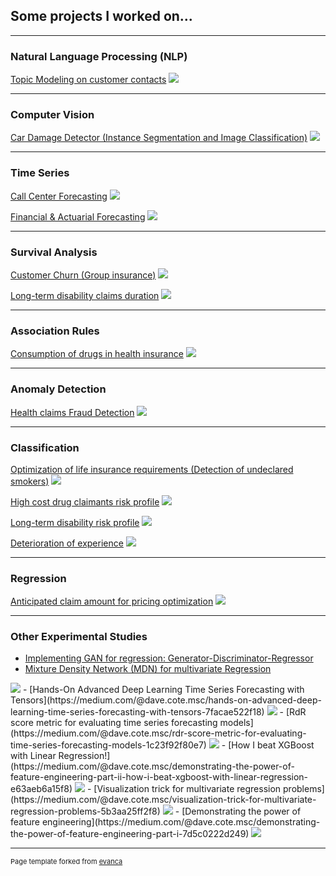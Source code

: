 ## Some projects I worked on...

---

### Natural Language Processing (NLP)
[Topic Modeling on customer contacts](/nlp_topic)
<img src="images/nlp_topic2.png?raw=true"/>

---

### Computer Vision
[Car Damage Detector (Instance Segmentation and Image Classification)](/image_car_damage)
<img src="images/image_car_damage.png?raw=true"/>

---

### Time Series
[Call Center Forecasting](/ts_call_center)
<img src="images/ts_call_center.png?raw=true"/>

[Financial & Actuarial Forecasting](/financial_ts)
<img src="images/financial_ts.png?raw=true"/>

---

### Survival Analysis
[Customer Churn (Group insurance)](/customer_churn)
<img src="images/customer_churn2.png?raw=true"/>

[Long-term disability claims duration](/lt_surv)
<img src="images/surv_funcs3.png?raw=true"/>

---

### Association Rules
[Consumption of drugs in health insurance](/sample_page)
<img src="images/dummy_thumbnail.jpg?raw=true"/>

---

### Anomaly Detection
[Health claims Fraud Detection](/anomaly_fraud)
<img src="images/anomaly_detect.png?raw=true"/>

---

### Classification
[Optimization of life insurance requirements (Detection of undeclared smokers)](/sample_page)
<img src="images/dummy_thumbnail.jpg?raw=true"/>

[High cost drug claimants risk profile](/sample_page)
<img src="images/dummy_thumbnail.jpg?raw=true"/>

[Long-term disability risk profile](/sample_page)
<img src="images/dummy_thumbnail.jpg?raw=true"/>

[Deterioration of experience](/sample_page)
<img src="images/dummy_thumbnail.jpg?raw=true"/>

---

### Regression
[Anticipated claim amount for pricing optimization](/sample_page)
<img src="images/dummy_thumbnail.jpg?raw=true"/>

---

### Other Experimental Studies
- [Implementing GAN for regression: Generator-Discriminator-Regressor](http://example.com/)
- [Mixture Density Network (MDN) for multivariate Regression](https://medium.com/@dave.cote.msc/made-easy-mixture-density-network-for-multivariate-regression-49e576721b3)
<img src="images/article_mdn.png?raw=true"/>
- [Hands-On Advanced Deep Learning Time Series Forecasting with Tensors](https://medium.com/@dave.cote.msc/hands-on-advanced-deep-learning-time-series-forecasting-with-tensors-7facae522f18)
<img src="images/article_dts.png?raw=true"/>
- [RdR score metric for evaluating time series forecasting models](https://medium.com/@dave.cote.msc/rdr-score-metric-for-evaluating-time-series-forecasting-models-1c23f92f80e7)
<img src="images/article_rdr.png?raw=true"/>
- [How I beat XGBoost with Linear Regression!](https://medium.com/@dave.cote.msc/demonstrating-the-power-of-feature-engineering-part-ii-how-i-beat-xgboost-with-linear-regression-e63aeb6a15f8)
<img src="images/article_xgb.png?raw=true"/>
- [Visualization trick for multivariate regression problems](https://medium.com/@dave.cote.msc/visualization-trick-for-multivariate-regression-problems-5b3aa25ff2f8)
<img src="images/article_viz.png?raw=true"/>
- [Demonstrating the power of feature engineering](https://medium.com/@dave.cote.msc/demonstrating-the-power-of-feature-engineering-part-i-7d5c0222d249)
<img src="images/article_fe.png?raw=true"/>
 






---
<p style="font-size:11px">Page template forked from <a href="https://github.com/evanca/quick-portfolio">evanca</a></p>
<!-- Remove above link if you don't want to attibute -->
